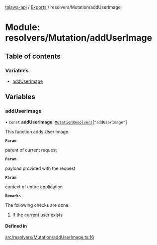 [talawa-api](../README.md) / [Exports](../modules.md) / resolvers/Mutation/addUserImage

# Module: resolvers/Mutation/addUserImage

## Table of contents

### Variables

- [addUserImage](resolvers_Mutation_addUserImage.md#adduserimage)

## Variables

### addUserImage

• `Const` **addUserImage**: [`MutationResolvers`](types_generatedGraphQLTypes.md#mutationresolvers)[``"addUserImage"``]

This function adds User Image.

**`Param`**

parent of current request

**`Param`**

payload provided with the request

**`Param`**

context of entire application

**`Remarks`**

The following checks are done:
1. If the current user exists

#### Defined in

[src/resolvers/Mutation/addUserImage.ts:16](https://github.com/PalisadoesFoundation/talawa-api/blob/708df7e/src/resolvers/Mutation/addUserImage.ts#L16)
